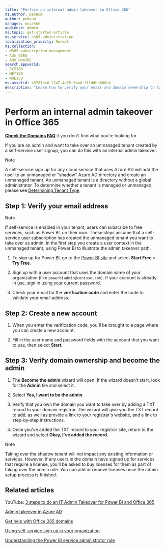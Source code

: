 ```yaml
---
title: "Perform an internal admin takeover in Office 365"
ms.author: pebaum
author: pebaum
manager: mnirkhe
audience: Admin
ms.topic: get-started-article
ms.service: o365-administration
localization_priority: Normal
ms.collection: 
- M365-subscription-management 
- Adm_O365
- Adm_NonTOC
search.appverid:
- BCS160
- MET150
- MOE150
ms.assetid: b9707ec8-2247-4e25-9bad-f11ddbc686e4
description: "Learn how to verify your email and domain ownership to take over an unmanaged tenant in Office 365"
---
```


# Perform an internal admin takeover in Office 365

 **[Check the Domains FAQ](../setup/domains-faq.md)** if you don't find what you're looking for. 

If you are an admin and want to take over an unmanaged tenant created by a self-service user signup, you can do this with an internal admin takeover.

> [!NOTE]
> A self-service sign up for any cloud service that uses Azure AD will add the user to an unmanaged or "shadow" Azure AD directory and create an unmanaged tenant. An unmanaged tenant is a directory without a global administrator. To determine whether a tenant is managed or unmanaged, please see [Determining Tenant Type](https://docs.microsoft.com/power-platform/admin/powerapps-gdpr-dsr-guide-systemlogs#determining-tenant-type). 
  
## Step 1: Verify your email address

> [!NOTE]
> If self-service is enabled in your tenant, users can subscribe to free services, such as Power BI, on their own. These steps assume that a self-service user subscription has created the unmanaged tenant you want to take over as admin. In the first step you create a user context in the unmanaged tenant, using Power BI to illustrate the admin takeover path.

1. To sign up for Power BI, go to the [Power BI site](https://powerbi.com) and select **Start Free** > **Try Free**. 

2. Sign up with a user account that uses the domain name of your organization (like `powerbiadmin@contoso.com`). If your account is already in use, sign in using your current password.

3. Check your email for the **verification code** and enter the code to validate your email address.
    
## Step 2: Create a new account

1. When you enter the verification code, you'll be brought to a page where you can create a new account. 
    
2. Fill in the user name and password fields with the account that you want to use, then select **Start**. 
    
## Step 3: Verify domain ownership and become the admin

1. The **Become the admin** wizard will open. If the wizard doesn't start, look for the **Admin** tile and select it. 

2. Select **Yes, I want to be the admin**.

3. Verify that you own the domain you want to take over by adding a TXT record to your domain registrar. The wizard will give you the TXT record to add, as well as provide a link to your registrar's website, and a link to step-by-step instructions.
    
4. Once you've added the TXT record to your registrar site, return to the wizard and select **Okay, I've added the record**.
    
> [!NOTE]
> Taking over the shadow tenant will not impact any existing information or services. However, if any users in the domain have signed up for services that require a license, you'll be asked to buy licenses for them as part of taking over the admin role. You can add or remove licenses once the admin setup process is finished. 
  
## Related articles

YouTube: [3 steps to do an IT Admin Takeover for Power BI and Office 365](https://www.youtube.com/watch?v=xt5EsrQBZZk)

[Admin takeover in Azure AD](https://docs.microsoft.com/azure/active-directory/users-groups-roles/domains-admin-takeover)

[Get help with Office 365 domains](../get-help-with-domains/get-help-with-domains.md)

[Using self-service sign up in your organization](self-service-sign-up.md)
  
[Understanding the Power BI service administrator role](https://docs.microsoft.com/power-bi/service-admin-role)

